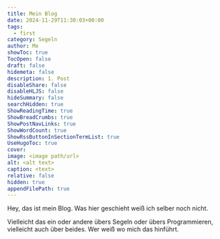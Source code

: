 ```yaml
---
title: Mein Blog
date: 2024-11-29T11:30:03+00:00
tags:
  - first
category: Segeln
author: Me
showToc: true
TocOpen: false
draft: false
hidemeta: false
description: 1. Post
disableShare: false
disableHLJS: false
hideSummary: false
searchHidden: true
ShowReadingTime: true
ShowBreadCrumbs: true
ShowPostNavLinks: true
ShowWordCount: true
ShowRssButtonInSectionTermList: true
UseHugoToc: true
cover: 
image: <image path/url>
alt: <alt text>
caption: <text>
relative: false
hidden: true
appendFilePath: true
---
```


  

Hey, das ist mein Blog. Was hier geschieht weiß ich selber noch nicht.

Vielleicht das ein oder andere übers Segeln oder übers Programmieren, vielleicht auch über beides. Wer weiß wo mich das hinführt.